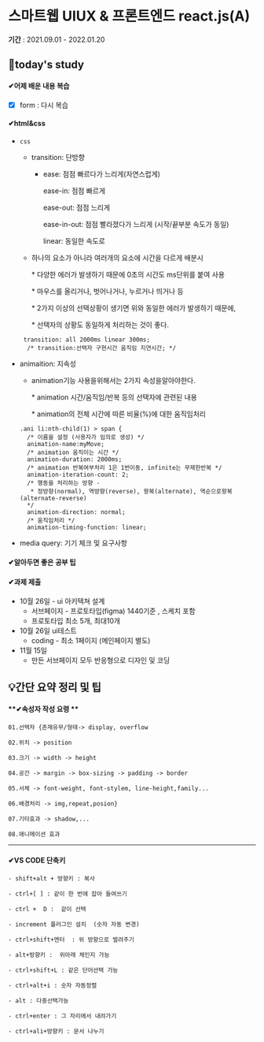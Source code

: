 # 스마트웹 UIUX & 프론트엔드 react.js(A)

**기간** : 2021.09.01 - 2022.01.20

## 📌today's study

#### ✔어제 배운 내용 복습

- [x] form : 다시 복습

#### ✔html&css

- `css`

  - transition: 단방향
  
    - ease: 점점 빠르다가 느리게(자연스럽게)
  
      ease-in: 점점 빠르게
  
      ease-out: 점점 느리게
  
      ease-in-out: 점점 빨라졌다가 느리게 (시작/끝부분 속도가 동일)
  
      linear: 동일한 속도로
  
  - 하나의 요소가 아니라 여러개의 요소에 시간을 다르게 배분시
  
     \* 다양한 에러가 발생하기 때문에 0초의 시간도 ms단위를 붙여 사용
  
     \* 마우스를 올리거나, 벗어나거나, 누르거나 띄거나 등
  
     \* 2가지 이상의 선택상황이 생기면 위와 동일한 에러가 발생하기 때문에, 
  
     \* 선택자의 상황도 동일하게 처리하는 것이 좋다.
  
  ```
   transition: all 2000ms linear 300ms;
    /* transition:선택자 구현시간 움직임 지연시간; */
  ```
  
- animaition: 지속성 
  
  -  animation기능 사용을위해서는 2가지 속성을알아야한다.
  
     \* animation 시간/움직임/반복 등의 선택자에 관련된 내용
  
     \* animation의 전체 시간에 따른 비율(%)에 대한 움직임처리
  
  ```
  .ani li:nth-child(1) > span {
    /* 이름을 설정 (사용자가 임의로 생성) */
    animation-name:myMove; 
    /* animation 움직이는 시간 */
    animation-duration: 2000ms;
    /* animation 반복여부처리 1은 1번이동, infinite는 무제한반복 */
    animation-iteration-count: 2;
    /* 행동을 처리하는 방향 - 
     * 정방향(normal), 역방향(reverse), 왕복(alternate), 역순으로왕복(alternate-reverse) 
    */
    animation-direction: normal;
    /* 움직임처리 */
    animation-timing-function: linear;
  ```
  
  
  
- media query: 기기 체크 및 요구사항

  

#### ✔알아두면 좋은 공부 팁





#### ✔과제 제출

- 10월 26일 - ui 아키텍쳐 설계
  - 서브페이지 - 프로토타입(figma) 1440기준 , 스케치 포함
  - 프로토타입 최소 5개, 최대10개
- 10월 26일 ui테스트
  - coding - 최소 1페이지 (메인페이지 별도)
- 11월 15일
  - 만든 서브페이지 모두 반응형으로 디자인 및 코딩

## 💡간단 요약 정리 및 팁

#### **✔속성자 작성 요령 **

```
01.선택자 {존재유무/형태-> display, overflow

02.위치 -> position

03.크기 -> width -> height

04.공간 -> margin -> box-sizing -> padding -> border 

05.서체 -> font-weight, font-stylem, line-height,family...

06.배경처리 -> img,repeat,posion}

07.기타효과 -> shadow,...

08.애니메이션 효과
```

------

#### ✔**VS CODE 단축키**

```
- shift+alt + 방향키 : 복사

- ctrl+[ ] : 같이 한 번에 잡아 들여쓰기  

- ctrl +  D :  같이 선택

- increment 플러그인 설치  (숫자 자동 변경)

- ctrl+shift+엔터  : 위 방향으로 벌려주기

- alt+방향키 :  위아래 체인지 가능

- ctrl+shift+L : 같은 단어선택 가능

- ctrl+alt+i : 숫자 자동정렬

- alt : 다중선택가능

- ctrl+enter : 그 자리에서 내려가기

- ctrl+ali+방향키 : 문서 나누기
```